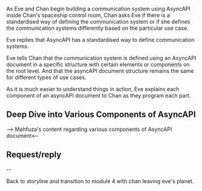As Eve and Chan begin building a communication system using AsyncAPI inside Chan's spaceship control room, Chan asks Eve if there is a standardised way of defining the communication system or if she defines the communication systems differently based on the particular use case.

Eve replies that AsyncAPI has a standardised way to define communication systems. 

Eve tells Chan that the communication system is defined using an AsyncAPI document in a specific structure with certain elements or components on the root level. And that the asyncAPI document structure remains the same for different types of use cases. 

As it is much easier to understand things in action, Eve explains each component of an asyncAPI document to Chan as they program each part.

## Deep Dive into Various Components of AsyncAPI

--> Mahfuza's content regarding various components of AsyncAPI document<--

## Request/reply 

--

Back to storyline and transition to module 4 with chan leaving eve's planet.